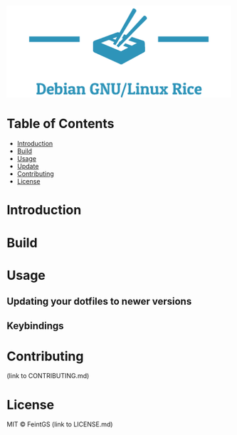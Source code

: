 ![Project logo](rice_logo_transparent.png)

# Table of Contents
* [Introduction](#introduction)
* [Build](#build)
* [Usage](#usage)
* [Update](#update)
* [Contributing](#contributing)
* [License](#license)

# Introduction

# Build

# Usage

## Updating your dotfiles to newer versions
## Keybindings

# Contributing
(link to CONTRIBUTING.md)

# License
MIT © FeintGS (link to LICENSE.md)
